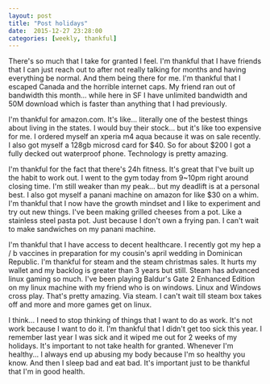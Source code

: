 ```yaml
---
layout: post
title: "Post holidays"
date:  2015-12-27 23:28:00
categories: [weekly, thankful]
---
```

There's so much that I take for granted I feel. I'm thankful that I have friends that I can just reach out to after not really talking for months and having everything be normal. And them being there for me. I'm thankful that I escaped Canada and the horrible internet caps. My friend ran out of bandwidth this month... while here in SF I have unlimited bandwidth and 50M download which is faster than anything that I had previously.

I'm thankful for amazon.com. It's like... literally one of the bestest things about living in the states. I would buy their stock... but it's like too expensive for me. I ordered myself an xperia m4 aqua because it was on sale recently. I also got myself a 128gb microsd card for $40. So for about $200 I got a fully decked out waterproof phone. Technology is pretty amazing. 

I'm thankful for the fact that there's 24h fitness. It's great that I've built up the habit to work out. I went to the gym today from 9~10pm right around closing time. I'm still weaker than my peak... but my deadlift is at a personal best. I also got myself a panani machine on amazon for like $30 on a whim. I'm thankful that I now have the growth mindset and I like to experiment and try out new things. I've been making grilled cheeses from a pot. Like a stainless steel pasta pot. Just because I don't own a frying pan. I can't wait to make sandwiches on my panani machine.

I'm thankful that I have access to decent healthcare. I recently got my hep a / b vaccines in preparation for my cousin's april wedding in Dominican Republic. I'm thankful for steam and the steam christmas sales. It hurts my wallet and my backlog is greater than 3 years but still. Steam has advanced linux gaming so much. I've been playing Baldur's Gate 2 Enhanced Edition on my linux machine with my friend who is on windows. Linux and Windows cross play. That's pretty amazing. Via steam. I can't wait till steam box takes off and more and more games get on linux.

I think... I need to stop thinking of things that I want to do as work. It's not work because I want to do it. I'm thankful that I didn't get too sick this year. I remember last year I was sick and it wiped me out for 2 weeks of my holidays. It's important to not take health for granted. Whenever I'm healthy... I always end up abusing my body because I'm so healthy you know. And then I sleep bad and eat bad. It's important just to be thankful that I'm in good health.
